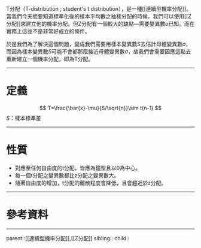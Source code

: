 T分配（T-distribution ; student's t distribution），是一種[[連續型機率分配]]。當我們今天想要知道標準化後的樣本平均數之抽樣分配的時候，我們可以使用[[Z分配]]來建立他的機率分配。但Z分配有一個較大的缺點—需要變異數$\sigma$已知。而在實務上這並不是非常好成立的條件。

於是我們為了解決這個問題，變成我們需要用樣本變異數$S$去估計母體變異數$\sigma$，而因為樣本變異數$S$可能不會都那麼接近母體變異數$\sigma$，故我們會需要因應這點去重新建立一個機率分配，即為T分配。
- - -
# 定義
$$
T=\frac{\bar{x}-\mu}{S/\sqrt{n}}\sim t(n-1)
$$
$S$：樣本標準差
- - -
# 性質
- 對應至任何自由度的t分配，皆應為鐘型且以0為中心。
- 每一個t分配之變異數都比z分配之變異數大。
- 隨著自由度的增加，t分配的離散程度會降低，且會趨近於z分配。
- - -
# 參考資料

- - -
parent::[[連續型機率分配]],[[Z分配]]
sibling::
child::